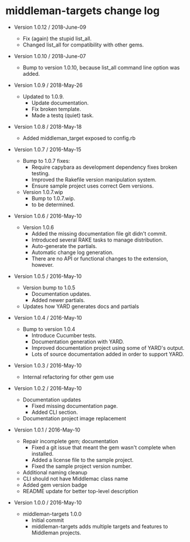 middleman-targets change log
============================

- Version 1.0.12 / 2018-June-09

  - Fix (again) the stupid list_all.
  - Changed list_all for compatibility with other gems.

- Version 1.0.10 / 2018-June-07

  - Bump to version 1.0.10, because list_all command line option was added.

- Version 1.0.9 / 2018-May-26

  - Updated to 1.0.9.
     - Update documentation.
     - Fix broken template.
     - Made a testq (quiet) task.

- Version 1.0.8 / 2018-May-18

  - Added middleman_target exposed to config.rb

- Version 1.0.7 / 2016-May-15

  - Bump to 1.0.7 fixes:
      - Require capybara as development dependency fixes broken testing.
      - Improved the Rakefile version manipulation system.
      - Ensure sample project uses correct Gem versions.
  - Version 1.0.7.wip
      - Bump to 1.0.7.wip.
      - to be determined.

- Version 1.0.6 / 2016-May-10

  - Version 1.0.6
      - Added the missing documentation file git didn't commit.
      - Introduced several RAKE tasks to manage distribution.
      - Auto-generate the partials.
      - Automatic change log generation.
      - There are no API or functional changes to the extension, however.

- Version 1.0.5 / 2016-May-10

  - Version bump to 1.0.5
      - Documentation updates.
      - Added newer partials.
  - Updates how YARD generates docs and partials

- Version 1.0.4 / 2016-May-10

  - Bump to version 1.0.4
      - Introduce Cucumber tests.
      - Documentation generation with YARD.
      - Improved documentation project using some of YARD's output.
      - Lots of source documentation added in order to support YARD.

- Version 1.0.3 / 2016-May-10

  - Internal refactoring for other gem use

- Version 1.0.2 / 2016-May-10

  - Documentation updates
      - Fixed missing documentation page.
      - Added CLI section.
  - Documentation project image replacement

- Version 1.0.1 / 2016-May-10

  - Repair incomplete gem; documentation
    - Fixed a git issue that meant the gem wasn't complete when installed.
    - Added a license file to the sample project.
    - Fixed the sample project version number.
  - Additional naming cleanup
  - CLI should not have Middlemac class name
  - Added gem version badge
  - README update for better top-level description

- Version 1.0.0 / 2016-May-10

  - middleman-targets 1.0.0
      - Initial commit
      - middleman-targets adds multiple targets and features to Middleman projects.
